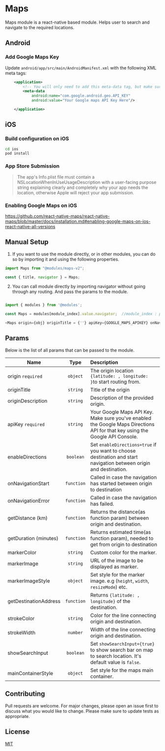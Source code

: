 # Maps
Maps module is a react-native based module. Helps user to search and navigate to the required locations.

## Android
### Add Google Maps Key

Update `android/app/src/main/AndroidManifest.xml` with the following XML meta tags:

```xml
    <application>
        <!-- You will only need to add this meta-data tag, but make sure it's a child of application -->
        <meta-data
            android:name="com.google.android.geo.API_KEY"
            android:value="Your Google maps API Key Here"/>

    </application>
```

## iOS

### Build configuration on iOS

```sh
cd ios
pod install
```

### App Store Submission

> The app's Info.plist file must contain a NSLocationWhenInUseUsageDescription with a user-facing purpose string explaining clearly and completely why your app needs the location, otherwise Apple will reject your app submission.

### Enabling Google Maps on iOS

https://github.com/react-native-maps/react-native-maps/blob/master/docs/installation.md#enabling-google-maps-on-ios-react-native-all-versions

## Manual Setup

1. If you want to use the module directly, or in other modules, you can do so by importing it and using the following properties.

```javascript
import Maps from "@modules/maps-v2";

const { title, navigator } = Maps;
```

2. You can call module directly by importing navigator without going through any routing. And pass the params to the module.

```javascript

import { modules } from '@modules';

const Maps = modules[module_index].value.navigator;  //module_index : position of the module in modules folder

<Maps origin={obj} originTitle = {''} apiKey={GOOGLE_MAPS_APIKEY} onNavigationStart={func} .../>

```

## Params

Below is the list of all params that can be passed to the module.

| Name              | Type       | Description                                                    |
| ---------------   |:----------:|:---------------------------------------------------------------|
| origin `required` | `object`   | The origin location `{latitude: , longitude: }`to start routing from.|
| originTitle       | `string`   | Title of the origin             |
| originDescription | `string`   | Description of the provided origin.                 |
| apiKey `required` | `string`   | Your Google Maps API Key. Make sure you've enabled the Google Maps Directions API for that key using the Google API Console. |
| enableDirections  | `boolean`  |Set `enableDirections=true` if you want to choose destination and start navigation between origin and destination.|
| onNavigationStart | `function` | Called in case the navigation has started between origin to destination|
| onNavigationError | `function` | Called in case the navigation has failed.           |
| getDistance (km)  | `function` | Returns the distance(as function param) between origin and destination.  |
| getDuration (minutes)| `function` | Returns estimated time(as function param), needed to get from origin to destination|
| markerColor       | `string`   | Custom color for the marker.                     |
| markerImage       | `string`   | URL of the image to be displayed as marker.                     |
| markerImageStyle  | `object`   | Set style for the marker image. e.g (`height`, `width`, `resizeMode`) etc. |
| getDestinationAddress| `function` | Returns  `{latitude: , longitude}` of the destination.       |
| strokeColor       | `string`   | Color for the line connecting origin and destination.          |
| strokeWidth       | `number`   | Width of the line connecting origin and destination.                        |
| showSearchInput   | `boolean`  | Set `showSearchInput={true}` to show search bar on map to search location. It's default value is `false`. |
| mainContainerStyle| `object`   | Set style for the maps main container.  |
## Contributing

Pull requests are welcome. For major changes, please open an issue first to discuss what you would like to change.
Please make sure to update tests as appropriate.

## License

[MIT](https://choosealicense.com/licenses/mit/)
